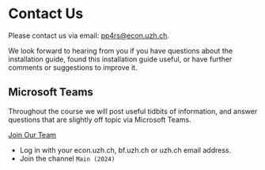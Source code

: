 # Contact Us

Please contact us via email: [pp4rs@econ.uzh.ch](pp4rs@econ.uzh.ch).

We look forward to hearing from you if you have questions about the installation guide, found this installation guide useful, or have further comments or suggestions to improve it.

## Microsoft Teams

Throughout the course we will post useful tidbits of information, and answer questions that are slightly off topic via Microsoft Teams.

[Join Our Team](https://teams.microsoft.com/l/team/19%3AMA-STKx6h1juEjzbUJBHmqRpnR3fziZ9eonILMKzGL01%40thread.tacv2/conversations?groupId=a57eafc0-f04b-4d0e-8013-fb868b027728&tenantId=c7e438db-e462-4c22-a90a-c358b16980b3)

* Log in with your econ.uzh.ch, bf.uzh.ch or uzh.ch email address.
* Join the channel `Main (2024)`
